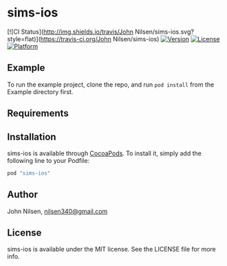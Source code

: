 # sims-ios

[![CI Status](http://img.shields.io/travis/John Nilsen/sims-ios.svg?style=flat)](https://travis-ci.org/John Nilsen/sims-ios)
[![Version](https://img.shields.io/cocoapods/v/sims-ios.svg?style=flat)](http://cocoapods.org/pods/sims-ios)
[![License](https://img.shields.io/cocoapods/l/sims-ios.svg?style=flat)](http://cocoapods.org/pods/sims-ios)
[![Platform](https://img.shields.io/cocoapods/p/sims-ios.svg?style=flat)](http://cocoapods.org/pods/sims-ios)

## Example

To run the example project, clone the repo, and run `pod install` from the Example directory first.

## Requirements

## Installation

sims-ios is available through [CocoaPods](http://cocoapods.org). To install
it, simply add the following line to your Podfile:

```ruby
pod "sims-ios"
```

## Author

John Nilsen, nilsen340@gmail.com

## License

sims-ios is available under the MIT license. See the LICENSE file for more info.
